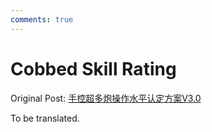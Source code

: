 ```yaml
---
comments: true
---
```


# Cobbed Skill Rating

Original Post: [手控超多炮操作水平认定方案V3.0](https://www.bilibili.com/read/cv13788392/)

To be translated.